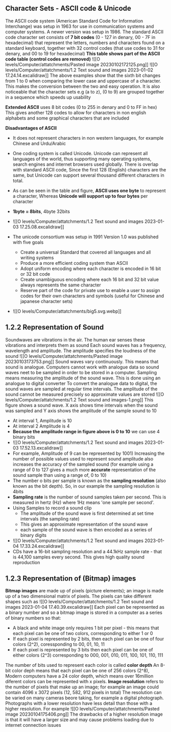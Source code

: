 ## Character Sets - ASCII code & Unicode
The ASCII code system (American Standard Code for Information Interchange) was setup in 1963 for use in communication systems and computer systems.
A newer version was setup in 1986. The standard ASCII code character set consists of **7 bit codes** (0 - 127 in denary, 00 - 7F in hexadecimal) that represent the letters, numbers and characters found on a standard keyboard, together with 32 control codes (that use codes to 31 for denary, and 00 to 19 for hexadecimal)
**This table shows part of the ASCII code table (control codes are removed)**
![[O levels/Computer/attatchments/Pasted image 20230102172125.png]]
![[O levels/Computer/attatchments/1.2 Text sound and images 2023-01-02 17.24.14.excalidraw]]
The above examples show that the sixth bit changes from 1 to 0 when comparing the lower case and uppercase of a character. This makes the conversion between the two and easy operation. It is also noticeable that the character sets e.g (a to z), (0 to 9) are grouped together in a sequence which speeds up usability 

**Extended ASCII** uses 8 bit codes (0 to 255 in denary and 0 to FF in hex) This gives another 128 codes to allow for characters in non english alphabets and some graphical characters that are included

**Disadvantages of ASCII**
- It does not represent characters in non western languages, for example Chinese and Urdu/Arabic

- One coding system is called Unicode. Unicode can represent all languages of the world, thus supporting many operating systems, search engines and internet browsers used globally. There is overlap with standard ASCII code, Since the first 128 (English) characters are the same, but Unicode can support several thousand different characters in total. 
- As can be seen in the table and figure, **ASCII uses one byte** to represent a character, Whereas **Unicode will support up to four bytes** per character
- **1byte = 8bits**, 4byte 32bits
- ![[O levels/Computer/attatchments/1.2 Text sound and images 2023-01-03 17.25.08.excalidraw]]
- The unicode consortium was setup in 1991 Version 1.0 was published with five goals
	- Create a universal Standard that covered all languages and all writing systems 
	- Produce a more efficient coding system than ASCII
	- Adopt uniform encoding where each character is encoded in 16 bit or 32 bit code
	- Create unambiguous encoding where each 16 bit and 32 bit value always represents the same character
	- Reserve part of the code for private use to enable a user to assign codes for their own characters and symbols (useful for Chinese and japanese character sets)
- ![[O levels/Computer/attatchments/big5.svg.webp]]

## 1.2.2 Representation of Sound
Soundwaves are vibrations in the air. The human ear senses these vibrations and interprets them as sound
Each sound waves has a frequency, wavelength and amplitude. The amplitude specifies the loudness of the sound
![[O levels/Computer/attatchments/Pasted image 20230103173753.png]]
Sound waves vary continuously. This means that sound is analogue. Computers cannot work with analogue data so sound waves neet to be sampled in order to be stored in a computer. Sampling means measuring the amplitude of the sound wave. This is done using an analogue to digital converter
To convert the analogue data to digital, the sound waves are sampled at regular time intervals. The amplitude of the sound cannot be measured precisely so approximate values are stored
![[O levels/Computer/attatchments/1.2 Text sound and images-1.png]]
This figure shows a sound wave. X axis shows time intervals when the sound was sampled
and Y axis shows the amplitude of the sample sound to 10
- At interval 1, Amplitude is 10
- At interval 2 Amplitude is 4
- **Because the amplitude range in figure above is 0 to 10** we can use 4 binary bits
- ![[O levels/Computer/attatchments/1.2 Text sound and images 2023-01-03 17.52.13.excalidraw]]
- For example, Amplitude of 9 can be represented by 1001) Increasing the number of possible values used to represent sound amplitude also increases the accuracy of the sampled sound (for example using a range of 0 to 127 gives a much more **accurate** representation of the sound sample than using a range of, 0 to 10)
- The number o bits per sample is known as the **sampling resolution** (also known as the bit depth). So, in our example the sampling resolution is 4bits
- **Sampling rate** is the number of sound samples taken per second. This is measured in hertz (Hz) where 1Hz means 'one sample per second'.
- Using Samples to record a sound clip
	- The amplitude of the sound wave is first determined at set time intervals (the sampling rate)
	- This gives an approximate representation of the sound wave
	- each sample of the sound wave is then encoded as a series of binary digits
- ![[O levels/Computer/attatchments/1.2 Text sound and images 2023-01-04 17.33.24.excalidraw]]
- CDs have a 16-bit sampling resolution and a 44.1kHz sample rate - that is 44,100 samples every second. This gives high quality sound reproduction

## 1.2.3 Representation of (Bitmap) images
**Bitmap images** are made up of pixels (picture elements); an image is made up of a two dimensional matrix of pixels. The pixels can take different shapes such as
![[O levels/Computer/attatchments/1.2 Text sound and images 2023-01-04 17.40.39.excalidraw]]
Each pixel can be represented as a binary number and so a bitmap image is stored in a computer as a series of binary numbers so that:
- A black and white image only requires 1 bit per pixel - this means that each pixel can be one of two colors, corresponding to either 1 or 0
- If each pixel is represented by 2 bits, then each pixel can be one of four colors (2^2), coressponding to 00, 01, 10, 11
- If each pixel is represented by 3 bits then each pixel can be one of either colors (2^3) corresponding to 000, 001, 010, 011, 100, 101, 110, 111

The number of bits used to represent each color is called **color depth**
An 8-bit color deph means that each pixel can be one of 256 colors (2^8), Modern computers have a 24 color depth, which means over 16million diferent colors can be represented with x pixels.
**Image resolution** refers to the number of pixels that make up an image; for example an image could contain 4096 x 3072 pixels (12, 582, 912 pixels in total)
The resolution can be varied on many cameras beore taking, for example a digital photograph. Photographs with a lower resolution have less detail than those with a higher resolution. For example
![[O levels/Computer/attatchments/Pasted image 20230104175406.png]]
The drawbacks of a higher resolution image is that it will have a larger size and may cause problems loading due to internet connection issues